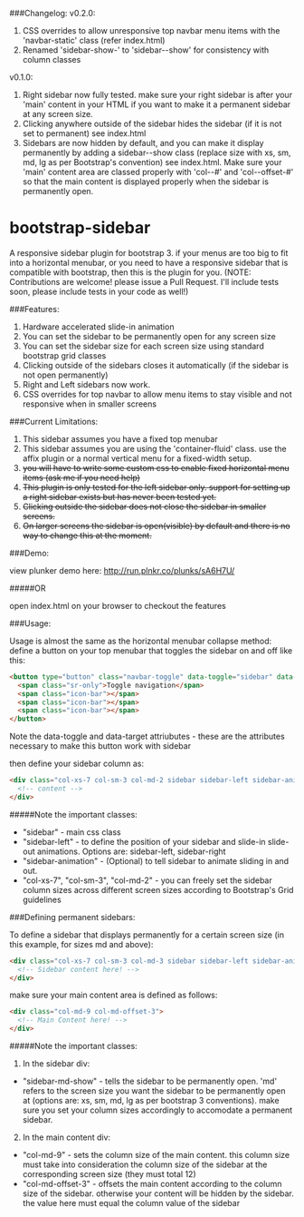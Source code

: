 ###Changelog:
v0.2.0:

1. CSS overrides to allow unresponsive top navbar menu items with the 'navbar-static' class (refer index.html)
2. Renamed 'sidebar-show-<size>' to 'sidebar-<size>-show' for consistency with column classes


v0.1.0:

1. Right sidebar now fully tested. make sure your right sidebar is after your 'main' content in your HTML if you want to make it a permanent sidebar at any screen size.
2. Clicking anywhere outside of the sidebar hides the sidebar (if it is not set to permanent) see index.html
3. Sidebars are now hidden by default, and you can make it display permanently by adding a sidebar-<size>-show class (replace size with xs, sm, md, lg as per Bootstrap's convention) see index.html. Make sure your 'main' content area are classed properly with 'col-<size>-#' and 'col-<size>-offset-#' so that the main content is displayed properly when the sidebar is permanently open. 

bootstrap-sidebar
=================

A responsive sidebar plugin for bootstrap 3. if your menus are too big to fit into a horizontal menubar, or you need to have a responsive sidebar that is compatible with bootstrap, then this is the plugin for you. 
(NOTE: Contributions are welcome! please issue a Pull Request. I'll include tests soon, please include tests in your code as well!)


###Features:

1. Hardware accelerated slide-in animation
2. You can set the sidebar to be permanently open for any screen size
2. You can set the sidebar size for each screen size using standard bootstrap grid classes
3. Clicking outside of the sidebars closes it automatically (if the sidebar is not open permanently)
4. Right and Left sidebars now work.
5. CSS overrides for top navbar to allow menu items to stay visible and not responsive when in smaller screens 

###Current Limitations: 

1. This sidebar assumes you have a fixed top menubar
2. This sidebar assumes you are using the 'container-fluid' class. use the affix plugin or a normal vertical menu for a fixed-width setup. 
3. ~~you will have to write some custom css to enable fixed horizontal menu items (ask me if you need help)~~
4. ~~This plugin is only tested for the left sidebar only. support for setting up a right sidebar exists but has never been tested yet.~~ 
5. ~~Clicking outside the sidebar does not close the sidebar in smaller screens.~~
6. ~~On larger screens the sidebar is open(visible) by default and there is no way to change this at the moment.~~ 

###Demo:

view plunker demo here: http://run.plnkr.co/plunks/sA6H7U/

#####OR

open index.html on your browser to checkout the features

###Usage:

Usage is almost the same as the horizontal menubar collapse method: define a button on your top menubar that toggles the sidebar on and off like this:

```html
<button type="button" class="navbar-toggle" data-toggle="sidebar" data-target=".sidebar">
  <span class="sr-only">Toggle navigation</span>
  <span class="icon-bar"></span>
  <span class="icon-bar"></span>
  <span class="icon-bar"></span>
</button>
```

Note the data-toggle and data-target attriubutes - these are the attributes necessary to make this button work with sidebar

then define your sidebar column as:

```html
<div class="col-xs-7 col-sm-3 col-md-2 sidebar sidebar-left sidebar-animate">
  <!-- content -->
</div>
```

#####Note the important classes: 

* "sidebar" - main css class
* "sidebar-left" - to define the position of your sidebar and slide-in slide-out animations. Options are: sidebar-left, sidebar-right
* "sidebar-animation" - (Optional) to tell sidebar to animate sliding in and out.
* "col-xs-7", "col-sm-3", "col-md-2" - you can freely set the sidebar column sizes across different screen sizes according to Bootstrap's Grid guidelines

###Defining permanent sidebars:

To define a sidebar that displays permanently for a certain screen size (in this example, for sizes md and above):

```html
<div class="col-xs-7 col-sm-3 col-md-3 sidebar sidebar-left sidebar-animate sidebar-md-show">
  <!-- Sidebar content here! -->
</div>
```

make sure your main content area is defined as follows: 

```html
<div class="col-md-9 col-md-offset-3">
  <!-- Main Content here! -->
</div>
```

#####Note the important classes:

1. In the sidebar div:
  * "sidebar-md-show" - tells the sidebar to be permanently open. 'md' refers to the screen size you want the sidebar to be permanently open at (options are: xs, sm, md, lg as per bootstrap 3 conventions). make sure you set your column sizes accordingly to accomodate a permanent sidebar. 
2. In the main content div:
  * "col-md-9" - sets the column size of the main content. this column size must take into consideration the column size of the sidebar at the corresponding screen size (they must total 12)
  * "col-md-offset-3" - offsets the main content according to the column size of the sidebar. otherwise your content will be hidden by the sidebar. the value here must equal the column value of the sidebar
